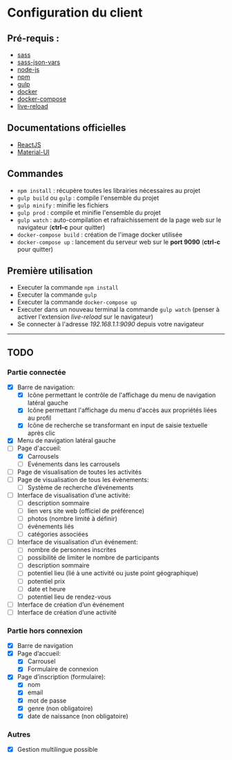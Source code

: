 # Configuration du client

## Pré-requis :
* [sass](http://sass-lang.com/install)
* [sass-json-vars](https://github.com/vigetlabs/sass-json-vars)
* [node-js](https://nodejs.org/en/)
* [npm](http://blog.npmjs.org/post/85484771375/how-to-install-npm)
* [gulp](https://github.com/gulpjs/gulp/blob/master/docs/getting-started.md)
* [docker](https://www.docker.com/products/overview)
* [docker-compose](https://docs.docker.com/compose/install/)
* [live-reload](https://chrome.google.com/webstore/detail/livereload/jnihajbhpnppcggbcgedagnkighmdlei?hl=fr)

## Documentations officielles
* [ReactJS](https://facebook.github.io/react/docs/getting-started.html)
* [Material-UI](http://www.material-ui.com#/)

## Commandes
* `npm install` : récupère toutes les librairies nécessaires au projet
* `gulp build` ou `gulp` : compile l'ensemble du projet
* `gulp minify` : minifie les fichiers
* `gulp prod` : compile et minifie l'ensemble du projet
* `gulp watch` : auto-compilation et rafraichissement de la page web sur le navigateur (**ctrl-c** pour quitter)
* `docker-compose build` : création de l'image docker utilisée
* `docker-compose up` : lancement du serveur web sur le **port 9090** (**ctrl-c** pour quitter)

## Première utilisation
* Executer la commande `npm install`
* Executer la commande `gulp`
* Executer la commande `docker-compose up`
* Executer dans un nouveau terminal la commande `gulp watch` (penser à activer l'extension *live-reload* sur le navigateur)
* Se connecter à l'adresse *192.168.1.1:9090* depuis votre navigateur
---
## TODO

### Partie connectée
- [x] Barre de navigation:
  - [x] Icône permettant le contrôle de l'affichage du menu de navigation latéral gauche
  - [x] Icône permettant l'affichage du menu d'accès aux propriétés liées au profil
  - [x] Icône de recherche se transformant en input de saisie textuelle après clic
- [x] Menu de navigation latéral gauche
- [ ] Page d'accueil:
  - [x] Carrousels
  - [ ] Evénements dans les carrousels
- [ ] Page de visualisation de toutes les activités
- [ ] Page de visualisation de tous les évènements:
  - [ ] Système de recherche d’événements
- [ ] Interface de visualisation d’une activité:
  - [ ] description sommaire
  - [ ] lien vers site web (officiel de préférence)
  - [ ] photos (nombre limité à définir)
  - [ ] événements liés
  - [ ] catégories associées
- [ ] Interface de visualisation d’un événement:
  - [ ] nombre de personnes inscrites
  - [ ] possibilité de limiter le nombre de participants
  - [ ] description sommaire
  - [ ] potentiel lieu (lié à une activité ou juste point géographique)
  - [ ] potentiel prix
  - [ ] date et heure
  - [ ] potentiel lieu de rendez-vous
- [ ] Interface de création d’un événement
- [ ] Interface de création d’une activité

### Partie hors connexion
- [x] Barre de navigation
- [x] Page d’accueil:
  - [x] Carrousel
  - [x] Formulaire de connexion
- [x] Page d’inscription (formulaire):
  - [x] nom
  - [x] email
  - [x] mot de passe
  - [x] genre (non obligatoire)
  - [x] date de naissance (non obligatoire)

### Autres
- [x] Gestion multilingue possible
